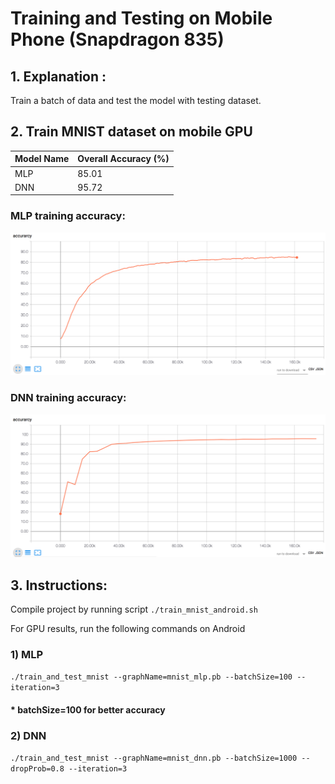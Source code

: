 # Training and Testing on Mobile Phone (Snapdragon 835)
## 1. Explanation :

Train a batch of data and test the model with testing dataset.

## 2. Train MNIST dataset on mobile GPU

| Model Name |  Overall Accuracy (%)  |
| :---       | :---                   |
| MLP        | 85.01                  |
| DNN        | 95.72                  |

### MLP training accuracy:

![MLP training results](/tensorflow/examples/train_mnist/logTrainOnGpuFp16/Adreno540/trainingLog/mlp/Screen_Shot_2018-04-16_at_6.44.00_PM.png)

### DNN training accuracy:

![DNN training results](/tensorflow/examples/train_mnist/logTrainOnGpuFp16/Adreno540/trainingLog/dnn/Screen_Shot_2018-04-16_at_7.29.11_PM.png)

## 3. Instructions:

Compile project by running script `./train_mnist_android.sh`

For GPU results, run the following commands on Android

### 1) MLP
`./train_and_test_mnist --graphName=mnist_mlp.pb --batchSize=100 --iteration=3`
#### * batchSize=100 for better accuracy
### 2) DNN
`./train_and_test_mnist --graphName=mnist_dnn.pb --batchSize=1000 --dropProb=0.8 --iteration=3`
